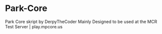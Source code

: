 # Park-Core
Park Core skript by DerpyTheCoder
Mainly Designed to be used at the
MCR Test Server | play.mpcore.us
